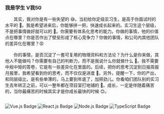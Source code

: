 ### 我是学生 V我50
&emsp;&emsp;其实，我对你是有一些失望的 😅。当初给你定级实习生，是高于你面试时的水平的 🤗。我是希望进来后，你能够拼一把，快速成长起来的。实习生这个层级，不是把事情做好就可以的 🥱。你需要有体系化思考的能力。你做的事情，他的价值点在哪里？你是否作出了壁垒形成了核心竞争力？你做的事情，和公司内其他团队的差异化在哪里？😡
<br />
<br />
&emsp;&emsp;你的事情，是否沉淀了一套可复用的物理资料和方法论？为什么是你来做，其他人不能做吗？你需要有自己的判断力，而不是我说什么你就做什么 🤣。我不需要中规中矩的答卷，它是有一些差异化在里面的。后续，把你的思考沉淀到日报周报月报里，我希望看到你的思考，而不仅仅是进度 😤。另外，提醒一下，你的产出，和同层级比，是有些单薄的，马上要到年底了，加把劲儿。你看咱们团队别的实习生去年转正之前，可以一整年都在项目室打地铺的 🥺。成长，一定是伴随着痛苦的，当你最痛苦的时候其实才是你成长最快的时候 😊。
<br />
<br />

![Vue.js Badge](https://img.shields.io/badge/-Vue.js-35363A?style=flat-square&logo=Vue.js&logoColor=4FC08D)
![React.js Badge](https://img.shields.io/badge/-React-35363A?style=flat-square&logo=React&logoColor=#61DAFB)
![Node.js Badge](https://img.shields.io/badge/-Node.js-35363A?style=flat-square&logo=Node.js&logoColor=339933)
![TypeScript Badge](https://img.shields.io/badge/-TypeScript-35363A?style=flat-square&logo=TypeScript&logoColor=3178C6)
